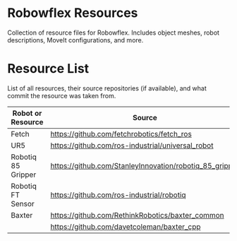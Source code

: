 # Robowflex Resources

Collection of resource files for Robowflex.
Includes object meshes, robot descriptions, MoveIt configurations, and more.

# Resource List

List of all resources, their source repositories (if available), and what commit the resource was taken from.

| Robot or Resource  | Source                                                  | Commit                                   |
|--------------------|---------------------------------------------------------|------------------------------------------|
| Fetch              | https://github.com/fetchrobotics/fetch_ros              | 42b4d8199abbfab04aceea28a0ea4c9dab54667a |
| UR5                | https://github.com/ros-industrial/universal_robot       | f287d22063bcb072869aa372c42686bc53d7418a |
| Robotiq 85 Gripper | https://github.com/StanleyInnovation/robotiq_85_gripper | 2fcc20f98a1439ece59d9dc46f3294bbb1ad5260 |
| Robotiq FT Sensor  | https://github.com/ros-industrial/robotiq               | 66961ec6b6c9c493f13410d16ce32cea1648babf |
| Baxter             | https://github.com/RethinkRobotics/baxter_common        | 6c4b0f375fe4e356a3b12df26ef7c0d5e58df86e |
|                    | https://github.com/davetcoleman/baxter_cpp              | 1e254b6dd76682f1013554cbf29412b5f6a76a81 |

